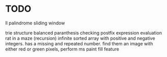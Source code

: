 # TODO
ll palindrome
sliding window

trie structure
balanced paranthesis checking
postfix expression evaluation
rat in a maze (recursion)
infinite sorted array with positive and negative integers. has a missing and repeated number. find them 
an image with either red or green pixels, perform ms paint fill feature


